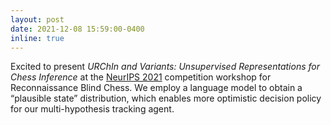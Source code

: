 ```yaml
---
layout: post
date: 2021-12-08 15:59:00-0400
inline: true
---
```


Excited to present *URChIn and Variants: Unsupervised Representations for Chess Inference* at the <a href="https://neurips.cc/Conferences/2021/CompetitionTrack/">NeurIPS 2021</a> competition workshop for Reconnaissance Blind Chess. We employ a language model to obtain a “plausible state” distribution, which enables more optimistic decision policy for our multi-hypothesis tracking agent.
